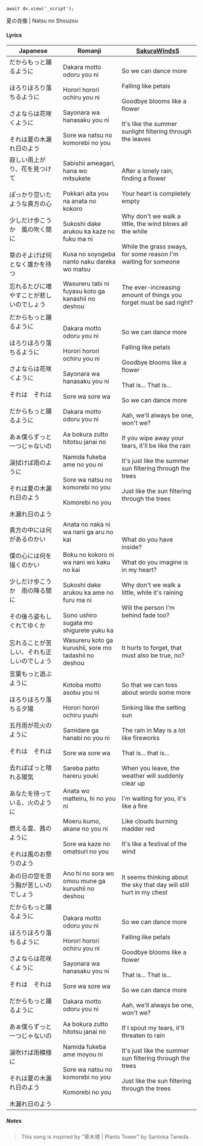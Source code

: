 ```dataviewjs
await dv.view('_script');
```
夏の肖像 | Natsu no Shouzou
#### Lyrics

| Japanese                                                                                                                                                       | Romanji                                                                                                                                                                                                                                                                                               | [SakuraWindsS](https://docs.google.com/document/d/1NArzwf94kimzr371iZBPELcmeJYdaRRXOLm2Sw83VWQ/)                                                                                                                                                                                                                                                                         |
| -------------------------------------------------------------------------------------------------------------------------------------------------------------- | ----------------------------------------------------------------------------------------------------------------------------------------------------------------------------------------------------------------------------------------------------------------------------------------------------- | ------------------------------------------------------------------------------------------------------------------------------------------------------------------------------------------------------------------------------------------------------------------------------------------------------------------------------------------------------------------------ |
| だからもっと踊るように<br><br>ほろりほろり落ちるように<br><br>さよならは花咲くように<br><br>それは夏の木漏れ日のよう                                                                                         | Dakara motto odoru you ni<br><br>Horori horori ochiru you ni<br><br>Sayonara wa hanasaku you ni<br><br>Sore wa natsu no komorebi no you                                                                                                                                                               | So we can dance more<br><br>Falling like petals<br><br>Goodbye blooms like a flower<br><br>It's like the summer sunlight filtering through the leaves                                                                                                                                                                                                                    |
| 寂しい雨上がり、花を見つけて<br><br>ぽっかり空いたような貴方の心<br><br>少しだけ歩こうか　風の吹く間に<br><br>草のそよげば何となく誰かを待つ                                                                             | Sabishii ameagari, hana wo mitsukete<br><br>Pokkari aita you na anata no kokoro<br><br>Sukoshi dake arukou ka kaze no fuku ma ni<br><br>Kusa no soyogeba nanto naku dareka wo matsu                                                                                                                   | After a lonely rain, finding a flower<br><br>Your heart is completely empty<br><br>Why don't we walk a little, the wind blows all the while<br><br>While the grass sways, for some reason I'm waiting for someone                                                                                                                                                        |
| 忘れるたびに増やすことが悲しいのでしょう                                                                                                                                           | Wasureru tabi ni fuyasu koto ga kanashii no deshou                                                                                                                                                                                                                                                    | The ever-increasing amount of things you forget must be sad right?                                                                                                                                                                                                                                                                                                       |
| だからもっと踊るように<br><br>ほろりほろり落ちるように<br><br>さよならは花咲くように<br><br>それは　それは<br><br>だからもっと踊るように<br><br>あぁ僕らずっと一つじゃないの<br><br>涙拭けば雨のように<br><br>それは夏の木漏れ日のよう<br><br>木漏れ日のよう | Dakara motto odoru you ni<br><br>Horori horori ochiru you ni<br><br>Sayonara wa hanasaku you ni<br><br>Sore wa sore wa<br><br>Dakara motto odoru you ni<br><br>Aa bokura zutto hitotsu janai no<br><br>Namida fukeba ame no you ni<br><br>Sore wa natsu no komorebi no you<br><br>Komorebi no you<br> | So we can dance more<br><br>Falling like petals<br><br>Goodbye blooms like a flower<br><br>That is... That is...<br><br>So we can dance more<br><br>Aah, we'll always be one, won't we?<br><br>If you wipe away your tears, it'll be like the rain<br><br>It's just like the summer sun filtering through the trees<br><br>Just like the sun filtering through the trees |
| 貴方の中には何があるのかい<br><br>僕の心には何を描くのかい<br><br>少しだけ歩こうか　雨の降る間に<br><br>その後ろ姿もしぐれてゆくか                                                                                  | Anata no naka ni wa nani ga aru no kai<br><br>Boku no kokoro ni wa nani wo kaku no kai<br><br>Sukoshi dake arukou ka ame no furu ma ni<br><br>Sono ushiro sugata mo shigurete yuku ka                                                                                                                 | What do you have inside?<br><br>What do you imagine is in my heart?<br><br>Why don't we walk a little, while it's raining<br><br>Will the person I'm behind fade too?                                                                                                                                                                                                    |
| 忘れることが苦しい、それも正しいのでしょう                                                                                                                                          | Wasureru koto ga kurushii, sore mo tadashii no deshou                                                                                                                                                                                                                                                 | It hurts to forget, that must also be true, no?                                                                                                                                                                                                                                                                                                                          |
| 言葉もっと遊ぶように<br><br>ほろりほろり落ちる夕陽<br><br>五月雨が花火のように<br><br>それは　それは<br><br>去ればぱっと晴れる陽気<br><br>あなたを待っている、火のように<br><br>燃える雲、茜のように<br><br>それは風のお祭りのよう                  | Kotoba motto asobu you ni<br><br>Horori horori ochiru yuuhi<br><br>Samidare ga hanabi no you ni<br><br>Sore wa sore wa<br><br>Sareba patto hareru youki<br><br>Anata wo matteiru, hi no you ni<br><br>Moeru kumo, akane no you ni<br><br>Sore wa kaze no omatsuri no you                              | So that we can toss about words some more<br><br>Sinking like the setting sun<br><br>The rain in May is a lot like fireworks<br><br>That is... that is...<br><br>When you leave, the weather will suddenly clear up<br><br>I'm waiting for you, it's like a fire<br><br>Like clouds burning madder red<br><br>It's like a festival of the wind                           |
| あの日の空を思う胸が苦しいのでしょう                                                                                                                                             | Ano hi no sora wo omou mune ga kurushii no deshou                                                                                                                                                                                                                                                     | It seems thinking about the sky that day will still hurt in my chest                                                                                                                                                                                                                                                                                                     |
| だからもっと踊るように<br><br>ほろりほろり落ちるように<br><br>さよならは花咲くように<br><br>それは　それは<br><br>だからもっと踊るように<br><br>あぁ僕らずっと一つじゃないの<br><br>涙吹けば雨模様に<br><br>それは夏の木漏れ日のよう<br><br>木漏れ日のよう  | Dakara motto odoru you ni<br><br>Horori horori ochiru you ni<br><br>Sayonara wa hanasaku you ni<br><br>Sore wa sore wa<br><br>Dakara motto odoru you ni<br><br>Aa bokura zutto hitotsu janai no<br><br>Namida fukeba ame moyou ni<br><br>Sore wa natsu no komorebi no you<br><br>Komorebi no you      | So we can dance more<br><br>Falling like petals<br><br>Goodbye blooms like a flower<br><br>That is... That is...<br><br>So we can dance more<br><br>Aah, we'll always be one, won't we?<br><br>If I spout my tears, it'll threaten to rain<br><br>It's just like the summer sun filtering through the trees<br><br>Just like the sun filtering through the trees         |
##### Notes
>This song is inspired by “草木塔 | Plants Tower” by Santoka Taneda.